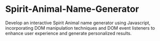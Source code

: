 # Spirit-Animal-Name-Generator
Develop an interactive Spirit Animal name generator using Javascript, incorporating DOM manipulation techniques and DOM event listeners to enhance user experience and generate personalized results.
